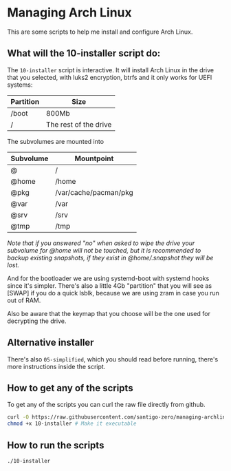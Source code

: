 # Managing Arch Linux
This are some scripts to help me install and configure Arch Linux.

## What will the 10-installer script do:
The `10-installer` script is interactive. It will install Arch Linux in the
drive that you selected, with luks2 encryption, btrfs and it only works for
UEFI systems:

Partition | Size
--- | ---
/boot | 800Mb
/ | The rest of the drive

The subvolumes are mounted into

Subvolume | Mountpoint
--- | ---
@ | /
@home | /home
@pkg | /var/cache/pacman/pkg
@var | /var
@srv | /srv
@tmp | /tmp

*Note that if you answered "no" when asked to wipe the drive your subvolume for
@home will not be touched, but it is recommended to backup existing snapshots,
if they exist in @home/.snapshot they will be lost.*

And for the bootloader we are using systemd-boot with systemd hooks since it's
simpler. There's also a little 4Gb "partition" that you will see as [SWAP] if
you do a quick lsblk, because we are using zram in case you run out of RAM.

Also be aware that the keymap that you choose will be the one used for
decrypting the drive.

## Alternative installer
There's also `05-simplified`, which you should read before running, there's
more instructions inside the script.

## How to get any of the scripts
To get any of the scripts you can curl the raw file directly from github.
```bash
curl -O https://raw.githubusercontent.com/santigo-zero/managing-archlinux/master/10-installer
chmod +x 10-installer # Make it executable
```

## How to run the scripts
```bash
./10-installer
```
